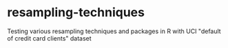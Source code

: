 # resampling-techniques
Testing various resampling techniques and packages in R with UCI "default of credit card clients" dataset
